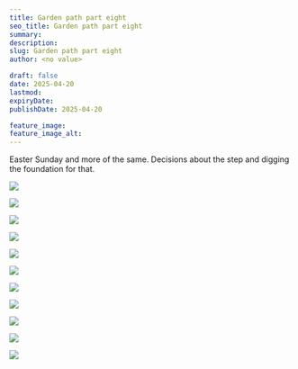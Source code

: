 ```yaml
---
title: Garden path part eight
seo_title: Garden path part eight
summary:
description:
slug: Garden path part eight
author: <no value>

draft: false
date: 2025-04-20
lastmod:
expiryDate:
publishDate: 2025-04-20

feature_image:
feature_image_alt:
---
```

Easter Sunday and more of the same. Decisions about the step and digging the foundation for that.

![](/images/1951.jpeg )

![](/images/1952.jpeg )

![](/images/1953.jpeg )

![](/images/1954.jpeg )

![](/images/1956.jpeg )

![](/images/1958.jpeg )

![](/images/1966.jpeg )

![](/images/1967.jpeg )

![](/images/1969.jpeg )

![](/images/1973.jpeg )

![](/images/1974.jpeg )